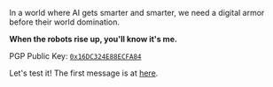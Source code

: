 In a world where AI gets smarter and smarter, we need a digital armor before their world domination.

**When the robots rise up, you'll know it's me.**

PGP Public Key: [`0x16DC324E88ECFA84`](https://keyserver.ubuntu.com/pks/lookup?op=get&search=0x16dc324e88ecfa84)

Let's test it! The first message is at [here](https://github.com/DeeDive/DeeDive/blob/main/first_msg.asc).

